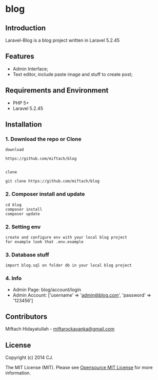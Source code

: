# blog 

## Introduction

Laravel-Blog is a blog project written in Laravel 5.2.45
   
## Features
 
 
* Admin Interface;
* Text editor, include paste image and stuff to create post; 

## Requirements and Environment

* PHP 5+
* Laravel 5.2.45

## Installation
 
### 1. Download the repo or Clone

    download

    https://github.com/miftach/blog 


    clone

    git clone https://github.com/miftach/blog 

### 2. Composer install and update

    cd blog
    composer install
    composer update 

### 2. Setting env
	
    create and configure env with your local blog project
    for example look that .env.example

### 3. Database stuff
 
    import blog.sql on folder db in your local blog project 

### 4. Info

* Admin Page: blog/account/login
* Admin Account: ['username' => 'admin@blog.com', 'password' => '123456']


## Contributors

Miftach Hidayatullah  - miftarockavanka@gmail.com
 
## License

Copyright (c) 2014 CJ.

The MIT License (MIT). Please see [Opensource MIT License](http://www.opensource.org/licenses/MIT) for more information.